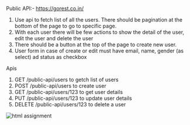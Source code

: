 Public API:- https://gorest.co.in/

1. Use api to fetch list of all the users. There should be pagination at the bottom of the page to go to specific page.
2. With each user there will be few actions to show the detail of the user, edit the user and delete the user
3. There should be a button at the top of the page to create new user.
4. User form in case of create or edit must have email, name, gender (as select) ad status as checkbox


Apis
1. GET /public-api/users to getch list of users
2. POST /public-api/users to create user
3. GET /public-api/users/123 to get user details
4. PUT /public-api/users/123 to update user details
5. DELETE /public-api/users/123 to delete a user

![html assignment](https://user-images.githubusercontent.com/1909242/125069819-e3889600-e0d4-11eb-8540-2c0b7707c8b1.png)
